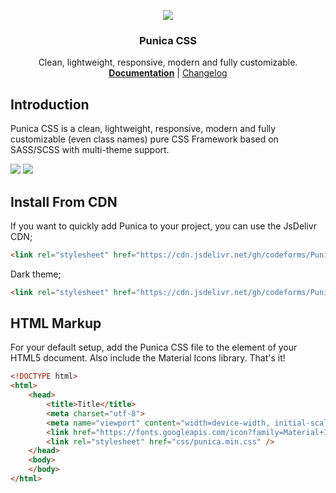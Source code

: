<p align="center"><img src="https://codeforms.github.io/Punica-CSS-Framework/images/logo.png"></p>

<h3 align="center">Punica CSS</h3>

<p align="center">
    Clean, lightweight, responsive, modern and fully customizable.<br>
    <a href="http://punica.site" target="_blank"><strong>Documentation</strong></a> |  
    <a href="https://github.com/codeforms/Punica-CSS-Framework/releases">Changelog</a>
</p>

## Introduction
Punica CSS is a clean, lightweight, responsive, modern and fully customizable (even class names) pure CSS Framework based on SASS/SCSS with multi-theme support.

<p>
    <a href="https://github.com/codeforms/Punica-CSS-Framework/blob/master/LICENSE"><img src="https://img.shields.io/github/license/codeforms/Punica-CSS-Framework"></a>
    <a href="https://github.com/codeforms/Punica-CSS-Framework/releases"><img src="https://img.shields.io/github/v/release/codeforms/Punica-CSS-Framework"></a>
</p>

## Install From CDN
If you want to quickly add Punica to your project, you can use the JsDelivr CDN;
```html
<link rel="stylesheet" href="https://cdn.jsdelivr.net/gh/codeforms/Punica-CSS-Framework@2.0.1/dist/punica.min.css" crossorigin="anonymous">
```
Dark theme;
```html
<link rel="stylesheet" href="https://cdn.jsdelivr.net/gh/codeforms/Punica-CSS-Framework@2.0.1/dist/punica-dark.min.css" crossorigin="anonymous">
```

## HTML Markup
For your default setup, add the Punica CSS file to the <head> element of your HTML5 document. Also include the Material Icons library. That's it!
```html
<!DOCTYPE html>
<html>
    <head>
        <title>Title</title>
        <meta charset="utf-8">
        <meta name="viewport" content="width=device-width, initial-scale=1">
        <link href="https://fonts.googleapis.com/icon?family=Material+Icons" rel="stylesheet">
        <link rel="stylesheet" href="css/punica.min.css" />
    </head>
    <body>
    </body>
</html>
```